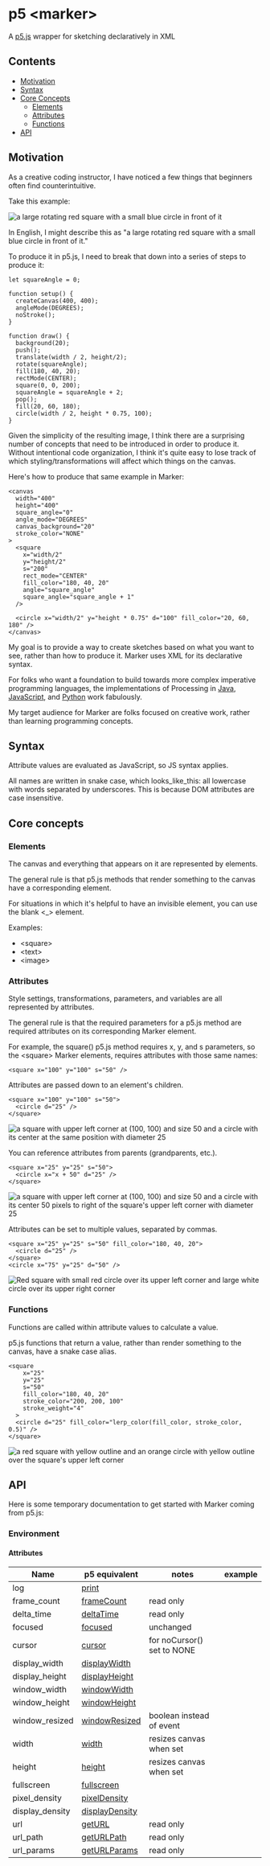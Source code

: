 # p5 \<marker>

A [p5.js](https://p5js.org) wrapper for sketching declaratively in XML

## Contents

- [Motivation](#motivation)
- [Syntax](#syntax)
- [Core Concepts](#core-concepts)
  - [Elements](#elements)
  - [Attributes](#attributes)
  - [Functions](#functions)
- [API](#api)

## Motivation

As a creative coding instructor, I have noticed a few things that beginners often find counterintuitive.

Take this example:

![a large rotating red square with a small blue circle in front of it](img/rotatingRedSquareWithBlueCircle.gif)

In English, I might describe this as "a large rotating red square with a small blue circle in front of it."

To produce it in p5.js, I need to break that down into a series of steps to produce it:

```
let squareAngle = 0;

function setup() {
  createCanvas(400, 400);
  angleMode(DEGREES);
  noStroke();
}

function draw() {
  background(20);
  push();
  translate(width / 2, height/2);
  rotate(squareAngle);
  fill(180, 40, 20);
  rectMode(CENTER);
  square(0, 0, 200);
  squareAngle = squareAngle + 2;
  pop();
  fill(20, 60, 180);
  circle(width / 2, height * 0.75, 100);
}
```

Given the simplicity of the resulting image, I think there are a surprising number of concepts that need to be introduced in order to produce it. Without intentional code organization, I think it's quite easy to lose track of which styling/transformations will affect which things on the canvas.

Here's how to produce that same example in Marker:

```
<canvas
  width="400"
  height="400"
  square_angle="0"
  angle_mode="DEGREES"
  canvas_background="20"
  stroke_color="NONE"
>
  <square
    x="width/2"
    y="height/2"
    s="200"
    rect_mode="CENTER"
    fill_color="180, 40, 20"
    angle="square_angle"
    square_angle="square_angle + 1"
  />

  <circle x="width/2" y="height * 0.75" d="100" fill_color="20, 60, 180" />
</canvas>
```

My goal is to provide a way to create sketches based on what you want to see, rather than how to produce it. Marker uses XML for its declarative syntax.

For folks who want a foundation to build towards more complex imperative programming languages, the implementations of Processing in [Java](https://processing.org/), [JavaScript](https://p5js.org/), and [Python](https://py.processing.org/) work fabulously.

My target audience for Marker are folks focused on creative work, rather than learning programming concepts.

## Syntax

Attribute values are evaluated as JavaScript, so JS syntax applies.

All names are written in snake case, which looks_like_this: all lowercase with words separated by underscores. This is because DOM attributes are case insensitive.

## Core concepts

### Elements

The canvas and everything that appears on it are represented by elements.

The general rule is that p5.js methods that render something to the canvas have a corresponding element.

For situations in which it's helpful to have an invisible element, you can use the blank <\_> element.

Examples:

- \<square>
- \<text>
- \<image>

### Attributes

Style settings, transformations, parameters, and variables are all represented by attributes.

The general rule is that the required parameters for a p5.js method are required attributes on its corresponding Marker element.

For example, the square() p5.js method requires x, y, and s parameters, so the \<square> Marker elements, requires attributes with those same names:

```
<square x="100" y="100" s="50" />
```

Attributes are passed down to an element's children.

```
<square x="100" y="100" s="50">
  <circle d="25" />
</square>
```

![a square with upper left corner at (100, 100) and size 50 and a circle with its center at the same position with diameter 25](img/childExample.png)

You can reference attributes from parents (grandparents, etc.).

```
<square x="25" y="25" s="50">
  <circle x="x + 50" d="25" />
</square>
```

![a square with upper left corner at (100, 100) and size 50 and a circle with its center 50 pixels to right of the square's upper left corner with diameter 25](img/childExample2.png)

Attributes can be set to multiple values, separated by commas.

```
<square x="25" y="25" s="50" fill_color="180, 40, 20">
  <circle d="25" />
</square>
<circle x="75" y="25" d="50" />
```

![Red square with small red circle over its upper left corner and large white circle over its upper right corner](img/childExample3.png)

### Functions

Functions are called within attribute values to calculate a value.

p5.js functions that return a value, rather than render something to the canvas, have a snake case alias.

```
<square
    x="25"
    y="25"
    s="50"
    fill_color="180, 40, 20"
    stroke_color="200, 200, 100"
    stroke_weight="4"
  >
  <circle d="25" fill_color="lerp_color(fill_color, stroke_color, 0.5)" />
</square>
```

![a red square with yellow outline and an orange circle with yellow outline over the square's upper left corner](img/childExample4.png)

## API

Here is some temporary documentation to get started with Marker coming from p5.js:

### Environment

#### Attributes

| Name            | p5 equivalent                                                    | notes                      | example |
| --------------- | ---------------------------------------------------------------- | -------------------------- | ------- |
| log             | [print](https://p5js.org/reference/#/p5/print)                   |                            |         |
| frame_count     | [frameCount](https://p5js.org/reference/#/p5/frameCount)         | read only                  |         |
| delta_time      | [deltaTime](https://p5js.org/reference/#/p5/deltaTime)           | read only                  |
| focused         | [focused](https://p5js.org/reference/#/p5/focused)               | unchanged                  |         |
| cursor          | [cursor](https://p5js.org/reference/#/p5/cursor)                 | for noCursor() set to NONE |
| display_width   | [displayWidth](https://p5js.org/reference/#/p5/displayWidth)     |
| display_height  | [displayHeight](https://p5js.org/reference/#/p5/windowHeight)    |
| window_width    | [windowWidth](https://p5js.org/reference/#/p5/windowWidth)       |
| window_height   | [windowHeight](https://p5js.org/reference/#/p5/windowHeight)     |
| window_resized  | [windowResized](https://p5js.org/reference/#/p5/windowResized)   | boolean instead of event   |
| width           | [width](https://p5js.org/reference/#/p5/width)                   | resizes canvas when set    |
| height          | [height](https://p5js.org/reference/#/p5/height)                 | resizes canvas when set    |
| fullscreen      | [fullscreen](https://p5js.org/reference/#/p5/fullscreen)         |
| pixel_density   | [pixelDensity](https://p5js.org/reference/#/p5/pixelDensity)     |
| display_density | [displayDensity](https://p5js.org/reference/#/p5/displayDensity) |
| url             | [getURL](https://p5js.org/reference/#/getURL)                    | read only                  |
| url_path        | [getURLPath](https://p5js.org/reference/#/getURLPath)            | read only                  |
| url_params      | [getURLParams](https://p5js.org/reference/#/getURLParams)        | read only                  |
